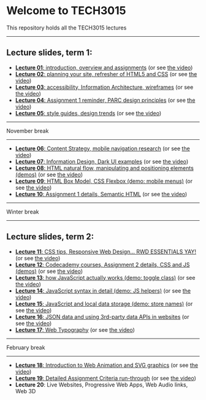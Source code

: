 # Welcome to TECH3015

This repository holds all the TECH3015 lectures

<!-- ## Module Documents

- [Module Handbook](https://TECH3015.github.io/lectures/module-handbook.html)
- [Coursework 1 Specification](https://TECH3015.github.io/lectures/coursework-01.html)
- [Coursework 2 Specification](https://TECH3015.github.io/lectures/coursework-02.html)
-->

---

## Lecture slides, term 1:

- [**Lecture 01**: introduction, overview and assignments](https://TECH3015.github.io/presents?lecture-01) (or see [the video](https://dmureplay.cloud.panopto.eu/Panopto/Pages/Viewer.aspx?id=5900e5e0-d40b-4cfd-9b39-ac4a00b900ee))
- [**Lecture 02**: planning your site, refresher of HTML5 and CSS](https://TECH3015.github.io/presents?lecture-02) (or see [the video](https://dmureplay.cloud.panopto.eu/Panopto/Pages/Viewer.aspx?id=9bc6c18a-53b5-4ba4-80bb-ac4e01056fb1))
- [**Lecture 03**: accessibility, Information Architecture, wireframes](https://TECH3015.github.io/presents?lecture-03) (or see [the video](https://dmureplay.cloud.panopto.eu/Panopto/Pages/Viewer.aspx?id=22011d37-727b-493a-8c57-ac5300fc8e42))
- [**Lecture 04**: Assignment 1 reminder, PARC design principles](https://TECH3015.github.io/presents?lecture-04) (or see [the video](https://dmureplay.cloud.panopto.eu/Panopto/Pages/Viewer.aspx?id=9c997e6c-da6e-4838-bd32-ac5600ce0d87))
- [**Lecture 05**: style guides, design trends](https://TECH3015.github.io/presents?lecture-05) (or see [the video](https://dmureplay.cloud.panopto.eu/Panopto/Pages/Viewer.aspx?id=45a449e4-a011-49b2-bac8-ac62014912ed))

---

November break

---

- [**Lecture 06**: Content Strategy, mobile navigation research](https://TECH3015.github.io/presents?lecture-06) (or see [the video](https://dmureplay.cloud.panopto.eu/Panopto/Pages/Viewer.aspx?id=6e870023-04af-4213-908a-ac6a0128426b))
- [**Lecture 07**: Information Design, Dark UI examples](https://TECH3015.github.io/presents?lecture-07) (or see [the video](https://dmureplay.cloud.panopto.eu/Panopto/Pages/Viewer.aspx?id=275a63ea-f0a8-4519-b027-ac7e00f55a68))
- [**Lecture 08**: HTML natural flow, manipulating and positioning elements (demos)](https://tech3015.github.io/presents/?lecture-08) (or see [the video](https://dmureplay.cloud.panopto.eu/Panopto/Pages/Viewer.aspx?id=de2f7e54-40c2-4311-90e5-ac80010f44b8))
- [**Lecture 09**: HTML Box Model, CSS Flexbox (demo: mobile menus)](https://TECH3015.github.io/presents?lecture-09) (or see [the video](https://dmureplay.cloud.panopto.eu/Panopto/Pages/Viewer.aspx?id=91b7c413-e490-46da-a37b-ac80012176bd))
- [**Lecture 10**: Assignment 1 details, Semantic HTML](https://TECH3015.github.io/presents?lecture-10) (or see [the video](https://dmureplay.cloud.panopto.eu/Panopto/Pages/Viewer.aspx?id=917781e7-ecff-4d04-a0d4-ac90013fac55))

---

Winter break

---

## Lecture slides, term 2:

- [**Lecture 11**: CSS tips, Responsive Web Design… RWD ESSENTIALS YAY!](https://TECH3015.github.io/presents?lecture-11) (or see [the video](https://dmureplay.cloud.panopto.eu/Panopto/Pages/Viewer.aspx?id=b36069c5-7e30-44d2-af96-acab0111707b))
- [**Lecture 12**: Codecademy courses, Assignment 2 details, CSS and JS (demos)](https://TECH3015.github.io/presents?lecture-12) (or see [the video](https://dmureplay.cloud.panopto.eu/Panopto/Pages/Viewer.aspx?id=2d7bc907-483b-4dba-80dc-acb50157ffa5))
- [**Lecture 13**: how JavaScript actually works (demo: toggle class)](https://TECH3015.github.io/presents?lecture-13) (or see [the video](https://dmureplay.cloud.panopto.eu/Panopto/Pages/Viewer.aspx?id=a44c3f15-4675-4b5b-a46c-acb901449a12))
- [**Lecture 14**: JavaScript syntax in detail (demo: JS helpers)](https://TECH3015.github.io/presents?lecture-14) (or see [the video](https://dmureplay.cloud.panopto.eu/Panopto/Pages/Viewer.aspx?id=1c627147-bdbf-40ac-a626-acbd011c2b4d))
- [**Lecture 15**: JavaScript and local data storage (demo: store names)](https://TECH3015.github.io/presents?lecture-15) (or see [the video](https://dmureplay.cloud.panopto.eu/Panopto/Pages/Viewer.aspx?id=9cca9209-88d5-494b-bcbb-accb014ea096))
- [**Lecture 16**: JSON data and using 3rd-party data APIs in websites](https://TECH3015.github.io/presents?lecture-16) (or see [the video](https://dmureplay.cloud.panopto.eu/Panopto/Pages/Viewer.aspx?id=b737591b-70a3-4b8d-b07a-acd30104f4b5))
- [**Lecture 17**: Web Typography](https://TECH3015.github.io/presents?lecture-17) (or see [the video](https://dmureplay.cloud.panopto.eu/Panopto/Pages/Viewer.aspx?id=2dbffe92-3696-4a60-bba0-acdd0155b76c))

---

February break

---

- [**Lecture 18**: Introduction to Web Animation and SVG graphics](https://TECH3015.github.io/presents?lecture-18) (or see [the video](https://dmureplay.cloud.panopto.eu/Panopto/Pages/Viewer.aspx?id=549f0490-27b7-4924-b1b3-acef014d8a82))
- [**Lecture 19**: Detailed Assignment Criteria run-through](https://TECH3015.github.io/presents?lecture-19) (or see [the video](https://dmureplay.cloud.panopto.eu/Panopto/Pages/Viewer.aspx?id=307075da-e1d4-4e51-92bc-acf300b5623e))
- **Lecture 20**: Live Websites, Progressive Web Apps, Web Audio links, Web 3D

<!--
ADD:
- X3D
- audio
- drawing on the web

- [**Lecture 20**: Live Websites, Progressive Web Apps, Web Audio links, Web 3D](https://TECH3015.github.io/presents?lecture-20) (or see [the video]())

## TO DO:

- [ ] Move all images to TECH3015 "githubusercontent.com/TECH3015/lectures/" not "githubusercontent.com/DaveEveritt/TECH3015/master/imgs/"
- [ ] SEE front-end-materials readme for some JS
- [ ] try CTEC3905 styles here (or the reverse)?
- [ ] extend CSS 'crammed' and 'smalltext' to 'ol' tags
- [ ] use front-end-materials for everything after DMU
-->
